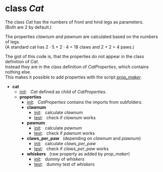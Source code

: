 # class _Cat_


The class _Cat_ has the numbers of front and hind legs as parameters.<br>
(Both are 2 by default.)

The properties _clawnum_ and _pawnum_ are calculated based on the numbers of legs.<br>
(A standard cat has 2 · 5 + 2 · 4 = 18 claws and 2 + 2 = 4 paws.)

The gist of this code is, that the properties do not appear in the class definition of _Cat_.<br>
Instead they are in the class definition of _CatProperties_, which contains nothing else.<br>
This makes it possible to add properties with the script [_prop_maker_](../../../scripts/prop_maker).


* **cat**
  * [init](__init__.py): &nbsp; _Cat_ defined as child of _CatProperties_.
  * **properties**
    * [init](properties/__init__.py): &nbsp; _CatProperties_ contains the imports from subfolders.
    * **clawnum**
      * [init](properties/clawnum/__init__.py): &nbsp; calculate _clawnum_
      * [test](properties/clawnum/_test.py): &nbsp; check if _clawnum_ works
    * **pawnum**
      * [init](properties/pawnum/__init__.py): &nbsp; calculate _pawnum_
      * [test](properties/pawnum/_test.py): &nbsp; check if _pawnum_ works
    * **claws_per_paw** &nbsp; (depending on _clawnum_ and _pawnum_)
      * [init](properties/claws_per_paw/__init__.py): &nbsp; calculate _claws_per_paw_
      * [test](properties/claws_per_paw/_test.py): &nbsp; check if _claws_per_paw_ works
    * **whiskers** &nbsp; (raw property as added by _prop_maker_)
      * [init](properties/whiskers/__init__.py): &nbsp; dummy of _whiskers_
      * [test](properties/whiskers/_test.py): &nbsp; dummy test of _whiskers_

